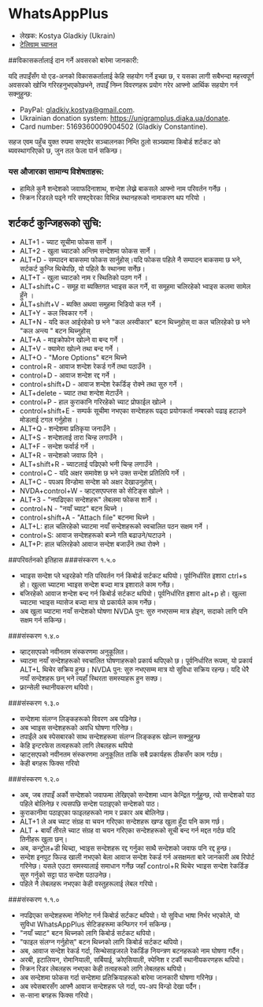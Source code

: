 # WhatsAppPlus

* लेखक: Kostya Gladkiy (Ukrain)
* [टेलिग्राम च्यानल](https://t.me/unigramPlus)

##विकासकर्तालाई दान गर्ने अवसरको बारेमा जानकारी:

यदि तपाइँसँग यो एड-अनको विकासकर्तालाई केहि सहयोग गर्ने इच्छा छ, र यसका लागी सबैभन्दा महत्त्वपूर्ण अवसरको खोजि गरिरहनुभएकोछभने, तपाइँ निम्न विवरणहरू प्रयोग गरेर आफ्नो आर्थिक सहयोग गर्न सक्नुहुन्छ:

* PayPal: gladkiy.kostya@gmail.com.
* Ukrainian donation system: https://unigramplus.diaka.ua/donate.
* Card number: 5169360009004502 (Gladkiy Constantine).

सहज एवम पहुँच युक्त रुपमा सफ्ट्वेर सञ्चालनका निम्ति ठुलो सञ्ख्यामा किबोर्ड शर्टकट को ब्यवस्थागरिएको छ, जुन तल फेला पार्न सकिन्छ।

### यस औजारका सामान्य विशेषताहरू:

* हामिले कुनै शन्देशको जवाफदिनाशाथ, शन्देश लेख्ने बाकसले आफ्नो नाम परिवर्तन गर्नेछ ।
* स्क्रिन रिडरले पढ्ने गरि सफ्ट्वेरका विभिन्न स्थानहरूको नामाकरण थप गरियो ।

## शर्टकर्ट कुन्जिहरूको सुचि:

* ALT+1 - च्याट सूचीमा फोकस सार्ने ।
* ALT+2 - खुला च्याटको अन्तिम सन्देशमा फोकस सार्ने ।
* ALT+D - सम्पादन बाकसमा फोकस सार्नुहोस्।यदि फोकस पहिले नै सम्पादन बाकसमा छ भने, सर्टकर्ट कुन्जि थिचेपछि, यो पहिले कै स्थानमा सर्नेछ।
* ALT+T - खुला च्याटको नाम र स्थितिको पठण गर्ने ।
* ALT+shift+C - समूह वा ब्यक्तिगत भ्वाइस कल गर्ने, वा समूहमा चलिरहेको भ्वाइस कलमा सामेल हुँने ।
* ALT+shift+V - ब्यक्ति अथवा समुहमा भिडियो कल गर्ने ।
* ALT+Y - कल स्विकार गर्ने ।
* ALT+N - यदि कल आईरहेको छ भने "कल अस्वीकार" बटन थिच्नुहोस् वा कल चलिरहेको छ भने "कल अन्त्य " बटन थिच्नुहोस्
* ALT+A - माइक्रोफोन खोल्ने वा बन्द गर्ने ।
* ALT+V - क्यामेरा खोल्ने तथा बन्द गर्ने ।
* ALT+O - "More Options" बटन थिच्ने
* control+R - आवाज शन्देश रेकर्ड गर्ने तथा पठाउँने ।
* control+D - आवाज शन्देश रद्द गर्ने ।
* control+shift+D - आवाज शन्देश रेकर्डिङ् रोक्ने तथा सुरु गर्ने ।
* ALT+delete - च्याट तथा शन्देश मेटाउँने ।
* control+P - हाल कुराकानि गरिरहेको च्याट प्रोफाईल खोल्ने ।
* control+shift+E - सम्पर्क सूचीमा नभएका सन्देशहरू पढ्दा प्रयोगकर्ता नम्बरको पढाइ हटाउने मोडलाई टगल गर्नुहोस ।
* ALT+Q - शन्देशमा प्रतिकृया जनाउँने ।
* ALT+S - शन्देशलाई तारा चिन्ह लगाउँने ।
* ALT+F - सन्देश फर्वार्ड गर्ने ।
* ALT+R - सन्देशको जवाफ दिने ।
* ALT+shift+R - च्याटलाई पढिएको भनी चिन्ह लगाउँने ।
* control+C - यदि अक्षर समावेश छ भने उक्त सन्देश प्रतिलिपि गर्ने ।
* ALT+C - पपअप विन्डोमा सन्देश को अक्षर देखाउनुहोस्।
* NVDA+control+W - व्हाट्सएपप्लस को सेटिङ्स खोल्ने ।
* ALT+3 - "नपढिएका सन्देशहरू" लेबलमा फोकस शार्ने ।
* control+N - "नयाँ च्याट" बटन थिच्ने ।
* control+shift+A - "Attach file" बटनमा थिच्ने ।
* ALT+L: हाल चलिरहेको च्याटमा नयाँ सन्देशहरूको स्वचालित पठन सक्षम गर्ने ।
* control+S: आवाज सन्देशहरूको बज्ने गति बढाउने/घटाउने ।
* ALT+P: हाल चलिरहेको आवाज सन्देश बजाउँने तथा रोक्ने ।

##परिवर्तनको इतिहास
###संस्करण १.५.०

* भ्वाइस सन्देश प्ले भइरहेको गति परिवर्तन गर्न किबोर्ड सर्टकट थपियो। पूर्वनिर्धारित इशारा ctrl+s हो। खुल्ला च्याटमा भ्वाइस सन्देश बज्दा मात्र इशाराले काम गर्नेछ।
* बजिरहेको आवाज शन्देश बन्द गर्न किबोर्ड सर्टकट थपियो। पूर्वनिर्धारित इशारा alt+p हो। खुल्ला च्याटमा भ्वाइस म्यासेज बज्दा मात्र यो प्रकार्यले काम गर्नेछ।
* अब खुला च्याटमा नयाँ सन्देशको घोषणा NVDA पुन: सुरु नभएसम्म मात्र होइन, सदाको लागि पनि सक्षम गर्न सकिन्छ।

###संस्करण १.४.०

* व्हाट्सएपको नवीनतम संस्करणमा अनुकूलित।
* च्याटमा नयाँ सन्देशहरूको स्वचालित घोषणाहरूको प्रकार्य थपिएको छ। पूर्वनिर्धारित रूपमा, यो प्रकार्य ALT+L थिचेर सक्रिय हुन्छ। NVDA पुन: सुरु नभएसम्म मात्र यो सुविधा सक्रिय रहन्छ। यदि धेरै नयाँ सन्देशहरू छन् भने त्यहाँ स्थिरता समस्याहरू हुन सक्छ।
* फ्रान्सेली स्थानीयकरण थपियो।

###संस्करण १.३.०

* सन्देशमा संलग्न लिङ्कहरूको विवरण अब पढिनेछ।
* अब भ्वाइस सन्देशहरूको अवधि घोषणा गरिनेछ।
* तपाईंले अब स्पेसबारको साथ सन्देशहरूमा संलग्न लिङ्कहरू खोल्न सक्नुहुन्छ
* केहि इन्टरफेस तत्वहरूको लागि लेबलहरू थपियो
* व्हाट्सएपको नवीनतम संस्करणमा अनुकूलित ताकि सबै प्रकार्यहरू ठीकसँग काम गर्दछ।
* केही बगहरू फिक्स गरियो

###संस्करण १.२.०

* अब, जब तपाइँ अर्को सन्देशको जवाफमा लेखिएको सन्देशमा ध्यान केन्द्रित गर्नुहुन्छ, त्यो सन्देशको पाठ पहिले बोलिनेछ र त्यसपछि सन्देश पठाइएको सन्देशको पाठ।
* कुराकानीमा पठाइएका फाइलहरूको नाम र प्रकार अब बोलिनेछ।
* ALT+1 ले अब च्याट संग्रह वा चयन गरिएका सन्देशहरू खण्ड खुला हुँदा पनि काम गर्छ।
* ALT + बायाँ तीरले च्याट संग्रह वा चयन गरिएका सन्देशहरूको सूची बन्द गर्न मद्दत गर्दछ यदि तिनीहरू खुला छन्।
* अब, कन्ट्रोल+डी थिच्दा, भ्वाइस सन्देशहरू रद्द गर्नुका साथै सन्देशको जवाफ पनि रद्द हुन्छ।
* सन्देश इनपुट फिल्ड खाली नभएको बेला आवाज सन्देश रेकर्ड गर्न असक्षमता बारे जानकारी अब रिपोर्ट गरिनेछ। यसले एउटा समस्यालाई समाधान गर्नेछ जहाँ control+R थिचेर भ्वाइस सन्देश रेकर्डिङ सुरु गर्नुको सट्टा पाठ सन्देश पठाउनेछ।
* पहिले नै लेबलहरू नभएका केही वस्तुहरूलाई लेबल गरियो।

###संस्करण १.१.०

* नपढिएका सन्देशहरूमा नेभिगेट गर्न किबोर्ड सर्टकट थपियो। यो सुविधा भाषा निर्भर भएकोले, यो सुविधा WhatsAppPlus सेटिङहरूमा कन्फिगर गर्न सकिन्छ।
* "नयाँ च्याट" बटन थिच्नको लागि किबोर्ड सर्टकट थपियो।
* "फाइल संलग्न गर्नुहोस्" बटन थिच्नको लागि किबोर्ड सर्टकट थपियो।
* अब, आवाज सन्देश रेकर्ड गर्दा, सिन्थेसाइजरले रेकर्डिङ नियन्त्रण बटनहरूको नाम घोषणा गर्दैन।
* अरबी, इटालियन, रोमानियाली, सर्बियाई, क्रोएसियाली, स्पेनिश र टर्की स्थानीयकरणहरू थपियो।
* स्क्रिन रिडर लेबलहरू नभएका केही तत्वहरूको लागि लेबलहरू थपियो।
* अब सन्देशमा फोकस गर्दा सन्देशमा प्रतिक्रियाहरूको बारेमा जानकारी घोषणा गरिनेछ।
* अब स्पेसबारसँग आफ्नै आवाज सन्देशहरू प्ले गर्दा, पप-अप विन्डो देखा पर्दैन।
* स-साना बगहरू फिक्स गरियो।